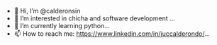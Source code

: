 - 👋 Hi, I’m @calderonsin
- 👀 I’m interested in  chicha and software development ...
- 🌱 I’m currently learning python...
- 📫 How to reach me: https://www.linkedin.com/in/juccalderondo/...

<!---
calderonsin/calderonsin is a ✨ special ✨ repository because its `README.md` (this file) appears on your GitHub profile.
You can click the Preview link to take a look at your changes.
--->
